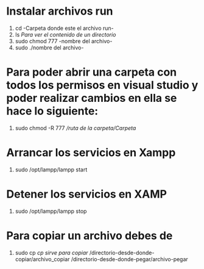 # Instalar archivos run
1. cd -Carpeta donde este el archivo run-
2. ls *Para ver el contenido de un directorio*
3. sudo chmod 777 -nombre del archivo-
4. sudo ./nombre del archivo-

# Para poder abrir una carpeta con todos los permisos en visual studio y poder realizar cambios en ella se hace lo siguiente:
1. sudo chmod -R 777 */ruta de la carpeta/Carpeta*

# Arrancar los servicios en Xampp
1. sudo /opt/lampp/lampp start

# Detener los servicios en XAMP
1. sudo /opt/lampp/lampp stop

# Para copiar un archivo debes de
1. sudo cp *cp sirve para copiar* /directorio-desde-donde-copiar/archivo_copiar /directorio-desde-donde-pegar/archivo-pegar
